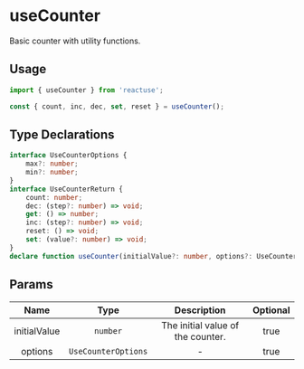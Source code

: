 # useCounter

Basic counter with utility functions.

## Usage

```ts
import { useCounter } from 'reactuse';

const { count, inc, dec, set, reset } = useCounter();
```

## Type Declarations

```ts
interface UseCounterOptions {
    max?: number;
    min?: number;
}
interface UseCounterReturn {
    count: number;
    dec: (step?: number) => void;
    get: () => number;
    inc: (step?: number) => void;
    reset: () => void;
    set: (value?: number) => void;
}
declare function useCounter(initialValue?: number, options?: UseCounterOptions): UseCounterReturn;
```

## Params

|     Name     |        Type         |            Description            | Optional |
| :----------: | :-----------------: | :-------------------------------: | :------: |
| initialValue |      `number`       | The initial value of the counter. |   true   |
|   options    | `UseCounterOptions` |                 -                 |   true   |
